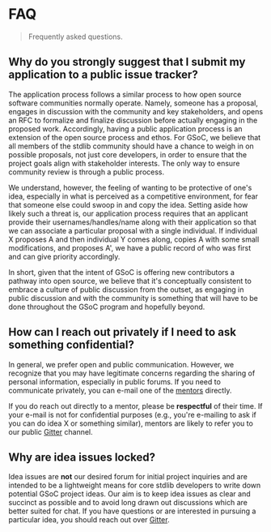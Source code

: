 <!--

@license CC-BY-SA-4.0

-->

# FAQ

> Frequently asked questions.

## Why do you strongly suggest that I submit my application to a public issue tracker?

The application process follows a similar process to how open source software communities normally operate. Namely, someone has a proposal, engages in discussion with the community and key stakeholders, and opens an RFC to formalize and finalize discussion before actually engaging in the proposed work. Accordingly, having a public application process is an extension of the open source process and ethos. For GSoC, we believe that all members of the stdlib community should have a chance to weigh in on possible proposals, not just core developers, in order to ensure that the project goals align with stakeholder interests. The only way to ensure community review is through a public process.

We understand, however, the feeling of wanting to be protective of one's idea, especially in what is perceived as a competitive environment, for fear that someone else could swoop in and copy the idea. Setting aside how likely such a threat is, our application process requires that an applicant provide their usernames/handles/name along with their application so that we can associate a particular proposal with a single individual. If individual X proposes A and then individual Y comes along, copies A with some small modifications, and proposes A', we have a public record of who was first and can give priority accordingly.

In short, given that the intent of GSoC is offering new contributors a pathway into open source, we believe that it's conceptually consistent to embrace a culture of public discussion from the outset, as engaging in public discussion and with the community is something that will have to be done throughout the GSoC program and hopefully beyond.

## How can I reach out privately if I need to ask something confidential?

In general, we prefer open and public communication. However, we recognize that you may have legitimate concerns regarding the sharing of personal information, especially in public forums. If you need to communicate privately, you can e-mail one of the [mentors](https://github.com/stdlib-js/google-summer-of-code/blob/main/mentors.md) directly.

If you do reach out directly to a mentor, please be **respectful** of their time. If your e-mail is not for confidential purposes (e.g., you're e-mailing to ask if you can do idea X or something similar), mentors are likely to refer you to our public [Gitter](https://gitter.im/stdlib-js/stdlib) channel.

## Why are idea issues locked?

Idea issues are **not** our desired forum for initial project inquiries and are intended to be a lightweight means for core stdlib developers to write down potential GSoC project ideas. Our aim is to keep idea issues as clear and succinct as possible and to avoid long drawn out discussions which are better suited for chat. If you have questions or are interested in pursuing a particular idea, you should reach out over [Gitter](https://gitter.im/stdlib-js/stdlib). 
